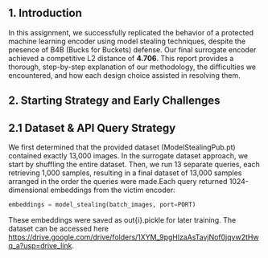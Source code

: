 ## 1. Introduction
In this assignment, we successfully replicated the behavior of a protected machine learning encoder using model stealing techniques, despite the presence of B4B (Bucks for Buckets) defense. Our final surrogate encoder achieved a competitive L2 distance of **4.706**. This report provides a thorough, step-by-step explanation of our methodology, the difficulties we encountered, and how each design choice assisted in resolving them.
## 2. Starting Strategy and Early Challenges
## 2.1 Dataset & API Query Strategy
We first determined that the provided dataset (ModelStealingPub.pt) contained exactly 13,000 images. In the surrogate dataset approach, we start by shuffling the entire dataset. Then, we run 13 separate queries, each retrieving 1,000 samples, resulting in a final dataset of 13,000 samples arranged in the order the queries were made.Each query returned 1024-dimensional embeddings from the victim encoder:
```python
embeddings = model_stealing(batch_images, port=PORT)
```
These embeddings were saved as out{i}.pickle for later training. The dataset can be accessed here https://drive.google.com/drive/folders/1XYM_9pgHlzaAsTavjNof0jqvw2tHwq_a?usp=drive_link.


